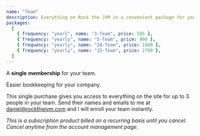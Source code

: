 ```yaml
---
name: "Team"
description: Everything on Rock the JVM in a convenient package for your team.
packages:
  [
    { frequency: "yearl", name: "3-Team", price: 585 },
    { frequency: "yearly", name: "5-Team", price: 900 },
    { frequency: "yearly", name: "10-Team", price: 1800 },
    { frequency: "yearly", name: "15-Team", price: 2700 },
  ]
---
```


A **single** **membership** for your team.

Easier bookkeeping for your company.

This single purchase gives you access to everything on the site for up to 3 people in your team. Send their names and emails to me at <daniel@rockthejvm.com> and I will enroll your team instantly.

_This is a subscription product billed on a recurring basis until you cancel. Cancel anytime from the account management page._
